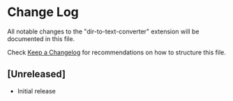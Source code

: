 # Change Log

All notable changes to the "dir-to-text-converter" extension will be documented in this file.

Check [Keep a Changelog](http://keepachangelog.com/) for recommendations on how to structure this file.

## [Unreleased]

- Initial release